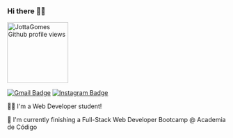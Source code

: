 ### Hi there  :raising_hand_man:
<img width="140px" alt="JottaGomes Github profile views" src="https://komarev.com/ghpvc/?username=JottaGomes" />

[![Gmail Badge](https://img.shields.io/badge/-ferreiragomes93@gmail.com-c14438?style=flat&logo=Gmail&logoColor=white&link=mailto:ferreiragomes93@gmail.com)](mailto:ferreiragomes93@gmail.com) [![Instagram Badge](https://img.shields.io/badge/-@_joaogomes93-e4405f?style=flat-squar&labelColor=f94877&logo=instagram&logoColor=white&link=https://www.instagram.com/joaogomes93/)](https://www.instagram.com/joaogomes93/)

:man_student: I'm a Web Developer student!

:telescope: I'm currently finishing a Full-Stack Web Developer Bootcamp @ Academia de Código





